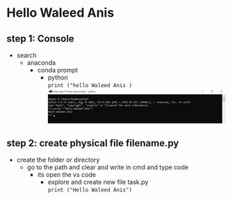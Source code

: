 # Hello Waleed Anis 
   ## step 1: Console 
   * search  
       * anaconda 
           * conda prompt
              * python <br>
                  ```print ("hello Waleed Anis ) ```
                  ![Alt text](Screenshot%202023-03-13%20200315.png)
                     

## step 2: create physical file filename.py
   * create the folder or directory
     * go to the path and clear and write in cmd and type code 
       * its open the vs code 
          * explore and create new file task.py <br>
            ``` print ("Hello Waleed Anis") ```
                   
               

